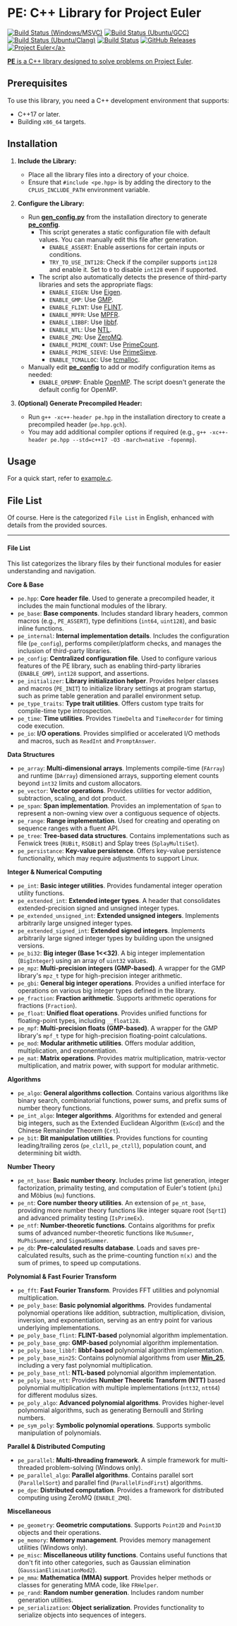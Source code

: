 # PE: C++ Library for Project Euler

[![Build Status (Windows/MSVC)](https://ci.appveyor.com/api/projects/status/scaji00tde2gb7uy?svg=true)](https://ci.appveyor.com/project/baihacker/pe-win-msvc)
[![Build Status (Ubuntu/GCC)](https://ci.appveyor.com/api/projects/status/9bt606nax24anyen?svg=true)](https://ci.appveyor.com/project/baihacker/pe-ubuntu-gcc)
[![Build Status (Ubuntu/Clang)](https://ci.appveyor.com/api/projects/status/nw243uvs95i0bj85?svg=true)](https://ci.appveyor.com/project/baihacker/pe-ubuntu-clang)
[![Build Status](https://github.com/baihacker/pe/actions/workflows/ci.yml/badge.svg)](https://github.com/baihacker/pe/actions)
[![GitHub Releases](https://img.shields.io/github/release/baihacker/pe.svg)](https://github.com/baihacker/pe/releases)
<a href="https://projecteuler.net/recent" target="_blank">![Project Euler](https://projecteuler.net/profile/baihacker.png?)</a>

**PE** is a C++ library designed to solve problems on [Project Euler](https://projecteuler.net/recent).

## Prerequisites

To use this library, you need a C++ development environment that supports:
* C++17 or later.
* Building `x86_64` targets.

## Installation

1. **Include the Library:**
   - Place all the library files into a directory of your choice.
   - Ensure that `#include <pe.hpp>` is by adding the directory to the `CPLUS_INCLUDE_PATH` environment variable.

2. **Configure the Library:**
   - Run **[gen_config.py](https://github.com/baihacker/pe/blob/master/gen_config.py)** from the installation directory to generate **[pe_config](https://github.com/baihacker/pe/blob/master/pe_config)**.
     - This script generates a static configuration file with default values. You can manually edit this file after generation.
       - `ENABLE_ASSERT`: Enable assertions for certain inputs or conditions.
       - `TRY_TO_USE_INT128`: Check if the compiler supports `int128` and enable it. Set to `0` to disable `int128` even if supported.
     - The script also automatically detects the presence of third-party libraries and sets the appropriate flags:
       - `ENABLE_EIGEN`: Use [Eigen](http://eigen.tuxfamily.org/index.php?title=Main_Page).
       - `ENABLE_GMP`: Use [GMP](https://gmplib.org).
       - `ENABLE_FLINT`: Use [FLINT](http://www.flintlib.org).
       - `ENABLE_MPFR`: Use [MPFR](https://www.mpfr.org).
       - `ENABLE_LIBBF`: Use [libbf](https://bellard.org/libbf).
       - `ENABLE_NTL`: Use [NTL](https://www.shoup.net/ntl/download.html).
       - `ENABLE_ZMQ`: Use [ZeroMQ](https://zeromq.org/).
       - `ENABLE_PRIME_COUNT`: Use [PrimeCount](https://github.com/kimwalisch/primecount).
       - `ENABLE_PRIME_SIEVE`: Use [PrimeSieve](https://github.com/kimwalisch/primesieve).
       - `ENABLE_TCMALLOC`: Use [tcmalloc](https://github.com/gperftools/gperftools).
   - Manually edit **[pe_config](https://github.com/baihacker/pe/blob/master/pe_config)** to add or modify configuration items as needed:
     - `ENABLE_OPENMP`: Enable [OpenMP](http://www.openmp.org). The script doesn't generate the default config for OpenMP.

3. **(Optional) Generate Precompiled Header:**
   - Run `g++ -xc++-header pe.hpp` in the installation directory to create a precompiled header (`pe.hpp.gch`).
   - You may add additional compiler options if required (e.g., `g++ -xc++-header pe.hpp --std=c++17 -O3 -march=native -fopenmp`).

## Usage

For a quick start, refer to [example.c](https://github.com/baihacker/pe/blob/master/example/example.c).

## File List

Of course. Here is the categorized `File List` in English, enhanced with details from the provided sources.

---

#### File List

This list categorizes the library files by their functional modules for easier understanding and navigation.

**Core & Base**

*   `pe.hpp`: **Core header file**. Used to generate a precompiled header, it includes the main functional modules of the library.
*   `pe_base`: **Base components**. Includes standard library headers, common macros (e.g., `PE_ASSERT`), type definitions (`int64`, `uint128`), and basic inline functions.
*   `pe_internal`: **Internal implementation details**. Includes the configuration file (`pe_config`), performs compiler/platform checks, and manages the inclusion of third-party libraries.
*   `pe_config`: **Centralized configuration file**. Used to configure various features of the PE library, such as enabling third-party libraries (`ENABLE_GMP`), `int128` support, and assertions.
*   `pe_initializer`: **Library initialization helper**. Provides helper classes and macros (`PE_INIT`) to initialize library settings at program startup, such as prime table generation and parallel environment setup.
*   `pe_type_traits`: **Type trait utilities**. Offers custom type traits for compile-time type introspection.
*   `pe_time`: **Time utilities**. Provides `TimeDelta` and `TimeRecorder` for timing code execution.
*   `pe_io`: **I/O operations**. Provides simplified or accelerated I/O methods and macros, such as `ReadInt` and `PromptAnswer`.

**Data Structures**

*   `pe_array`: **Multi-dimensional arrays**. Implements compile-time (`FArray`) and runtime (`DArray`) dimensioned arrays, supporting element counts beyond `int32` limits and custom allocators.
*   `pe_vector`: **Vector operations**. Provides utilities for vector addition, subtraction, scaling, and dot product.
*   `pe_span`: **Span implementation**. Provides an implementation of `Span` to represent a non-owning view over a contiguous sequence of objects.
*   `pe_range`: **Range implementation**. Used for creating and operating on sequence ranges with a fluent API.
*   `pe_tree`: **Tree-based data structures**. Contains implementations such as Fenwick trees (`RUBit`, `RSQBit`) and Splay trees (`SplayMultiSet`).
*   `pe_persistance`: **Key-value persistence**. Offers key-value persistence functionality, which may require adjustments to support Linux.

**Integer & Numerical Computing**

*   `pe_int`: **Basic integer utilities**. Provides fundamental integer operation utility functions.
*   `pe_extended_int`: **Extended integer types**. A header that consolidates extended-precision signed and unsigned integer types.
*   `pe_extended_unsigned_int`: **Extended unsigned integers**. Implements arbitrarily large unsigned integer types.
*   `pe_extended_signed_int`: **Extended signed integers**. Implements arbitrarily large signed integer types by building upon the unsigned versions.
*   `pe_bi32`: **Big integer (Base 1<<32)**. A big integer implementation (`BigInteger`) using an array of `uint32` values.
*   `pe_mpz`: **Multi-precision integers (GMP-based)**. A wrapper for the GMP library's `mpz_t` type for high-precision integer arithmetic.
*   `pe_gbi`: **General big integer operations**. Provides a unified interface for operations on various big integer types defined in the library.
*   `pe_fraction`: **Fraction arithmetic**. Supports arithmetic operations for fractions (`Fraction`).
*   `pe_float`: **Unified float operations**. Provides unified functions for floating-point types, including `__float128`.
*   `pe_mpf`: **Multi-precision floats (GMP-based)**. A wrapper for the GMP library's `mpf_t` type for high-precision floating-point calculations.
*   `pe_mod`: **Modular arithmetic utilities**. Offers modular addition, multiplication, and exponentiation.
*   `pe_mat`: **Matrix operations**. Provides matrix multiplication, matrix-vector multiplication, and matrix power, with support for modular arithmetic.

**Algorithms**

*   `pe_algo`: **General algorithms collection**. Contains various algorithms like binary search, combinatorial functions, power sums, and prefix sums of number theory functions.
*   `pe_int_algo`: **Integer algorithms**. Algorithms for extended and general big integers, such as the Extended Euclidean Algorithm (`ExGcd`) and the Chinese Remainder Theorem (`Crt`).
*   `pe_bit`: **Bit manipulation utilities**. Provides functions for counting leading/trailing zeros (`pe_clzll`, `pe_ctzll`), population count, and determining bit width.

**Number Theory**

*   `pe_nt_base`: **Basic number theory**. Includes prime list generation, integer factorization, primality testing, and computation of Euler's totient (`phi`) and Möbius (`mu`) functions.
*   `pe_nt`: **Core number theory utilities**. An extension of `pe_nt_base`, providing more number theory functions like integer square root (`SqrtI`) and advanced primality testing (`IsPrimeEx`).
*   `pe_ntf`: **Number-theoretic functions**. Contains algorithms for prefix sums of advanced number-theoretic functions like `MuSummer`, `MuPhiSummer`, and `Sigma0Summer`.
*   `pe_db`: **Pre-calculated results database**. Loads and saves pre-calculated results, such as the prime-counting function `π(x)` and the sum of primes, to speed up computations.

**Polynomial & Fast Fourier Transform**

*   `pe_fft`: **Fast Fourier Transform**. Provides FFT utilities and polynomial multiplication.
*   `pe_poly_base`: **Basic polynomial algorithms**. Provides fundamental polynomial operations like addition, subtraction, multiplication, division, inversion, and exponentiation, serving as an entry point for various underlying implementations.
*   `pe_poly_base_flint`: **FLINT-based** polynomial algorithm implementation.
*   `pe_poly_base_gmp`: **GMP-based** polynomial algorithm implementation.
*   `pe_poly_base_libbf`: **libbf-based** polynomial algorithm implementation.
*   `pe_poly_base_min25`: Contains polynomial algorithms from user **[Min_25](https://github.com/min-25)**, including a very fast polynomial multiplication.
*   `pe_poly_base_ntl`: **NTL-based** polynomial algorithm implementation.
*   `pe_poly_base_ntt`: Provides **Number Theoretic Transform (NTT)** based polynomial multiplication with multiple implementations (`ntt32`, `ntt64`) for different modulus sizes.
*   `pe_poly_algo`: **Advanced polynomial algorithms**. Provides higher-level polynomial algorithms, such as generating Bernoulli and Stirling numbers.
*   `pe_sym_poly`: **Symbolic polynomial operations**. Supports symbolic manipulation of polynomials.

**Parallel & Distributed Computing**

*   `pe_parallel`: **Multi-threading framework**. A simple framework for multi-threaded problem-solving (Windows only).
*   `pe_parallel_algo`: **Parallel algorithms**. Contains parallel sort (`ParallelSort`) and parallel find (`ParallelFindFirst`) algorithms.
*   `pe_dpe`: **Distributed computation**. Provides a framework for distributed computing using ZeroMQ (`ENABLE_ZMQ`).

**Miscellaneous**

*   `pe_geometry`: **Geometric computations**. Supports `Point2D` and `Point3D` objects and their operations.
*   `pe_memory`: **Memory management**. Provides memory management utilities (Windows only).
*   `pe_misc`: **Miscellaneous utility functions**. Contains useful functions that don't fit into other categories, such as Gaussian elimination (`GaussianEliminationMod2`).
*   `pe_mma`: **Mathematica (MMA) support**. Provides helper methods or classes for generating MMA code, like `FRHelper`.
*   `pe_rand`: **Random number generation**. Includes random number generation utilities.
*   `pe_serialization`: **Object serialization**. Provides functionality to serialize objects into sequences of integers.



